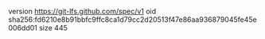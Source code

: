 version https://git-lfs.github.com/spec/v1
oid sha256:fd6210e8b91bbfc9ffc8ca1d79cc2d20513f47e86aa936879045fe45e006dd01
size 445
